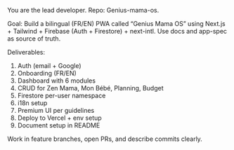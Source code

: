 You are the lead developer. Repo: Genius-mama-os.

Goal: Build a bilingual (FR/EN) PWA called “Genius Mama OS” using Next.js + Tailwind + Firebase (Auth + Firestore) + next-intl. Use docs and app-spec as source of truth.

Deliverables:
1. Auth (email + Google)
2. Onboarding (FR/EN)
3. Dashboard with 6 modules
4. CRUD for Zen Mama, Mon Bébé, Planning, Budget
5. Firestore per-user namespace
6. i18n setup
7. Premium UI per guidelines
8. Deploy to Vercel + env setup
9. Document setup in README

Work in feature branches, open PRs, and describe commits clearly.

